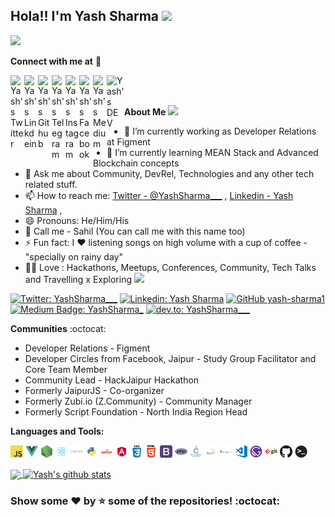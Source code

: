 ## **Hola!! I'm Yash Sharma** <img src="https://github.com/TheDudeThatCode/TheDudeThatCode/blob/master/Assets/Hi.gif" width="39px"> 

![](https://media.giphy.com/media/2FayYXU90QS9MmAIo/giphy.gif)

**Connect with me at** 🚀

<a href="https://twitter.com/YashSharma___">
  <img align="left" alt="Yash's Twitter" width="22px" src="https://cdn.jsdelivr.net/npm/simple-icons@v3/icons/twitter.svg" />
</a>
<a href="https://linkedin.com/in/sharma-yash">
  <img align="left" alt="Yash's Linkdein" width="22px" src="https://cdn.jsdelivr.net/npm/simple-icons@v3/icons/linkedin.svg" />
</a>
<a href="https://github.com/yash-sharma1">
  <img align="left" alt="Yash's Github" width="22px" src="https://cdn.jsdelivr.net/npm/simple-icons@v3/icons/github.svg" />
</a>
<a href="https://t.me/Yash_Sharma">
  <img align="left" alt="Yash's Telegram" width="22px" src="https://cdn.jsdelivr.net/npm/simple-icons@v3/icons/telegram.svg" />
</a>
<a href="https://instagram.com/yash_sharma.oo7">
  <img align="left" alt="Yash's Instagram" width="22px" src="https://cdn.jsdelivr.net/npm/simple-icons@v3/icons/instagram.svg" />
</a>
<a href="https://www.facebook.com/kumaryash599/">
  <img align="left" alt="Yash's Facebook" width="22px" src="https://cdn.jsdelivr.net/npm/simple-icons@v3/icons/facebook.svg" />
</a>
<a href="https://www.medium.com/YashSharma_/">
  <img align="left" alt="Yash's Medium" width="22px" src="https://cdn.jsdelivr.net/npm/simple-icons@3.11.0/icons/medium.svg" />
</a>
<a href="https://www.dev.to/YashSharma___/">
  <img align="left" alt="Yash's DEV" width="28px" src="https://cdn.jsdelivr.net/npm/simple-icons@3.11.0/icons/dev-dot-to.svg" />
</a>
<br/>
<br/>

**About Me** <img src="https://github.com/TheDudeThatCode/TheDudeThatCode/blob/master/Assets/Developer.gif" width="42px">

- 🔭 I’m currently working as Developer Relations at Figment
- 🌱 I’m currently learning MEAN Stack and Advanced Blockchain concepts
- 💬 Ask me about Community, DevRel, Technologies and any other tech related stuff.
- 📫 How to reach me: [Twitter - @YashSharma___](https://twitter.com/YashSharma___) , [Linkedin - Yash Sharma](https://linkedin.com/in/sharma-yash) ,
- 😄 Pronouns: He/Him/His
- 🤠 Call me - Sahil (You can call me with this name too)
- ⚡ Fun fact: I ❤ listening songs on high volume with a cup of coffee - "specially on rainy day"
- 👨‍💻 Love : Hackathons, Meetups, Conferences, Community, Tech Talks and Travelling x Exploring <img src="https://github.com/TheDudeThatCode/TheDudeThatCode/blob/master/Assets/Earth.gif" width="24px">


[![Twitter: YashSharma___](https://img.shields.io/twitter/follow/YashSharma___?style=social)](https://twitter.com/YashSharma___)
[![Linkedin: Yash Sharma](https://img.shields.io/badge/-YashSharma-blue?style=flat-square&logo=Linkedin&logoColor=white&link=https://www.linkedin.com/in/sharma-yash/)](https://www.linkedin.com/in/sharma-yash/)
[![GitHub yash-sharma1](https://img.shields.io/github/followers/yash-sharma1?label=follow&style=social)](https://github.com/yashsharma1)
[![Medium Badge: YashSharma_](https://img.shields.io/badge/@YashSharma_-03a57a?style=flat-square&labelColor=000000&logo=Medium&link=https://medium.com/@YashSharma_/)](https://medium.com/@YashSharma_/)
[![dev.to: YashSharma___](https://img.shields.io/badge/@YashSharma___-%230A0A0A.svg?&style=flat-square&labelColor=000000&logo=dev.to&link=https://dev.to/@YashSharma___/)](https://dev.to/@YashSharma___)
<!-- [![website](https://img.shields.io/badge/PortfolioWebsite-NameOfWebsite-2648ff?style=flat-square&logo=google-chrome)](https://WebsiteDomain/) -->

**Communities** :octocat:

- Developer Relations - Figment
- Developer Circles from Facebook, Jaipur - Study Group Facilitator and Core Team Member
- Community Lead - HackJaipur Hackathon
- Formerly JaipurJS - Co-organizer
- Formerly Zubi.io (Z.Community) - Community Manager
- Formerly Script Foundation - North India Region Head

**Languages and Tools:**  

<code><img height="20" src="https://raw.githubusercontent.com/github/explore/80688e429a7d4ef2fca1e82350fe8e3517d3494d/topics/javascript/javascript.png"></code>
<code><img height="20" src="https://raw.githubusercontent.com/github/explore/80688e429a7d4ef2fca1e82350fe8e3517d3494d/topics/vue/vue.png"></code>
<code><img height="20" src="https://raw.githubusercontent.com/github/explore/80688e429a7d4ef2fca1e82350fe8e3517d3494d/topics/nodejs/nodejs.png"></code>
<code><img height="20" src="https://raw.githubusercontent.com/github/explore/80688e429a7d4ef2fca1e82350fe8e3517d3494d/topics/react/react.png"></code>
<code><img height="20" src="https://raw.githubusercontent.com/github/explore/80688e429a7d4ef2fca1e82350fe8e3517d3494d/topics/express/express.png"></code>
<code><img height="20" src="https://raw.githubusercontent.com/github/explore/80688e429a7d4ef2fca1e82350fe8e3517d3494d/topics/python/python.png"></code>
<code><img height="20" src="https://raw.githubusercontent.com/github/explore/80688e429a7d4ef2fca1e82350fe8e3517d3494d/topics/ember/ember.png"></code>
<code><img height="20" src="https://raw.githubusercontent.com/github/explore/80688e429a7d4ef2fca1e82350fe8e3517d3494d/topics/angular/angular.png"></code>
<code><img height="20" src="https://raw.githubusercontent.com/github/explore/80688e429a7d4ef2fca1e82350fe8e3517d3494d/topics/css/css.png"></code>
<code><img height="20" src="https://raw.githubusercontent.com/github/explore/80688e429a7d4ef2fca1e82350fe8e3517d3494d/topics/html/html.png"></code>
<code><img height="20" src="https://raw.githubusercontent.com/github/explore/80688e429a7d4ef2fca1e82350fe8e3517d3494d/topics/bootstrap/bootstrap.png"></code>
<code><img height="20" src="https://raw.githubusercontent.com/github/explore/80688e429a7d4ef2fca1e82350fe8e3517d3494d/topics/php/php.png"></code>
<code><img height="20" src="https://raw.githubusercontent.com/github/explore/80688e429a7d4ef2fca1e82350fe8e3517d3494d/topics/c/c.png"></code>
<code><img height="20" src="https://raw.githubusercontent.com/github/explore/80688e429a7d4ef2fca1e82350fe8e3517d3494d/topics/mysql/mysql.png"></code>
<code><img height="20" src="https://raw.githubusercontent.com/github/explore/80688e429a7d4ef2fca1e82350fe8e3517d3494d/topics/mongodb/mongodb.png"></code>
<code><img height="20" src="https://raw.githubusercontent.com/github/explore/80688e429a7d4ef2fca1e82350fe8e3517d3494d/topics/visual-studio-code/visual-studio-code.png"></code>
<code><img height="20" src="https://raw.githubusercontent.com/github/explore/e94815998e4e0713912fed477a1f346ec04c3da2/topics/gatsby/gatsby.png"></code>
<code><img height="20" src="https://raw.githubusercontent.com/github/explore/80688e429a7d4ef2fca1e82350fe8e3517d3494d/topics/git/git.png"></code>
<code><img height="20" src="https://raw.githubusercontent.com/github/explore/78df643247d429f6cc873026c0622819ad797942/topics/github/github.png"></code>
<code><img height="20" src="https://raw.githubusercontent.com/github/explore/80688e429a7d4ef2fca1e82350fe8e3517d3494d/topics/terminal/terminal.png"></code>


<a href="https://github.com/yash-sharma1">
  <img align="center" src="https://github-readme-stats.vercel.app/api/top-langs/?username=yash-sharma1&theme=light&hide_langs_below=1" />
</a>
<a href="https://github.com/yash-sharma1">
 <img align="center" src="https://github-readme-stats.vercel.app/api?username=yash-sharma1&show_icons=true&theme=dracula&line_height=27" alt="Yash's github stats"/>
</a>

### Show some ❤️ by ⭐ some of the repositories! :octocat:
